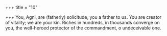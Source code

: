 +++
title = "10"

+++
You, Agni, are (fatherly) solicitude, you a father to us. You are creator  of vitality; we are your kin.
Riches in hundreds, in thousands converge on you, the well-heroed
protector of the commandment, o undeceivable one.